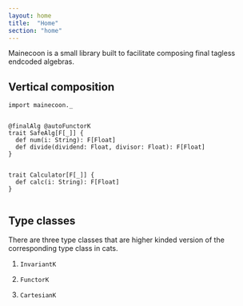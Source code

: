 ```yaml
---
layout: home
title:  "Home"
section: "home"
---
```



Mainecoon is a small library built to facilitate composing final tagless endcoded algebras.


## Vertical composition

```tut:silent
import mainecoon._
```

```tut:book

@finalAlg @autoFunctorK
trait SafeAlg[F[_]] {
  def num(i: String): F[Float]
  def divide(dividend: Float, divisor: Float): F[Float]
}


trait Calculator[F[_]] {
  def calc(i: String): F[Float]
}


```
## Type classes

There are three type classes that are higher kinded version of the corresponding type class in cats.

1. `InvariantK`

2. `FunctorK`

3. `CartesianK`



